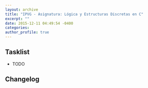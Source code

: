 ```yaml
---
layout: archive
title: "IPVG - Asignatura: Lógica y Estructuras Discretas en C"
excerpt: ""
date: 2015-12-11 04:49:54 -0400
categories: 
author_profile: true
---
```


## Tasklist

- TODO

## Changelog

